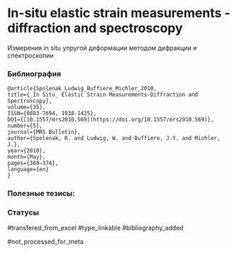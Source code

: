 # In-situ elastic strain measurements - diffraction and spectroscopy

Измерения in situ упругой деформации методом дифракции и спектроскопии

### Библиография
```
@article{Spolenak_Ludwig_Buffiere_Michler_2010,
title={_In Situ_ Elastic Strain Measurements—Diffraction and Spectroscopy},
volume={35},
ISSN={0883-7694, 1938-1425},
DOI={[10.1557/mrs2010.569](https://doi.org/10.1557/mrs2010.569)},
number={5},
journal={MRS Bulletin},
author={Spolenak, R. and Ludwig, W. and Buffiere, J.Y. and Michler, J.},
year={2010},
month={May},
pages={368–374},
language={en}
}
```

### Полезные тезисы:

### Статусы
#transfered_from_excel 
#type_linkable 
#bibliography_added

#not_processed_for_meta
